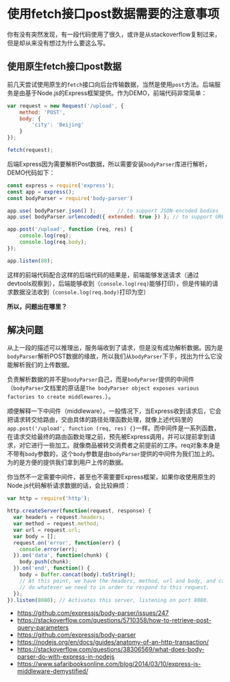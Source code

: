 # 使用fetch接口post数据需要的注意事项

你有没有突然发现，有一段代码使用了很久，或许是从stackoverflow复制过来，但是却从来没有想过为什么要这么写。

## 使用原生fetch接口post数据

前几天尝试使用原生的`fetch`接口向后台传输数据，当然是使用`post`方法。后端服务是由基于Node.js的Express框架提供。作为DEMO，前端代码非常简单：

```javascript
var request = new Request('/upload', {
    method: 'POST',
    body: {
        'city': 'Beijing'
    }
});

fetch(request);
```

后端Express因为需要解析Post数据，所以需要安装`bodyParser`库进行解析，DEMO代码如下：

```javascript
const express = require('express');
const app = express();
const bodyParser = require('body-parser')

app.use( bodyParser.json() );       // to support JSON-encoded bodies
app.use( bodyParser.urlencoded({ extended: true }) ); // to support URL-encoded bodies

app.post('/upload', function (req, res) {
    console.log(req);
    console.log(req.body);
});

app.listen(80);
```

这样的前端代码配合这样的后端代码的结果是，前端能够发送请求（通过devtools观察到），后端能够收到（`console.log(req)`能够打印），但是传输的请求数据没法收到（`console.log(req.body)`打印为空）

**所以，问题出在哪里？**

## 解决问题

从上一段的描述可以推理出，服务端收到了请求，但是没有成功解析数据。因为是`bodyParser`解析POST数据的缘故，所以我们从`bodyParser`下手，找出为什么它没能解析我们的上传数据。

负责解析数据的并不是`bodyParser`自己，而是`bodyParser`提供的中间件（`bodyParser`文档里的原话是`The bodyParser object exposes various factories to create middlewares.`）。

顺便解释一下中间件（middleware）。一般情况下，当Express收到请求后，它会把请求转交给路由，交由具体的路径处理函数处理，就像上述代码里的`app.post('/upload', function (req, res) {}`一样。而中间件是一系列函数，在请求交给最终的路由函数处理之前，预先被Express调用，并可以提前拿到请求，对它进行一些加工。就像商品被转交消费者之前提前的工序。req对象本身是不带有`body`参数的，这个`body`参数是由`bodyParser`提供的中间件为我们加上的。为的是方便的提供我们拿到用户上传的数据。

你当然不一定需要中间件，甚至也不需要要Express框架，如果你收使用原生的Node.js代码解析请求数据的话，会比较麻烦：

```javascript
var http = require('http');

http.createServer(function(request, response) {
  var headers = request.headers;
  var method = request.method;
  var url = request.url;
  var body = [];
  request.on('error', function(err) {
    console.error(err);
  }).on('data', function(chunk) {
    body.push(chunk);
  }).on('end', function() {
    body = Buffer.concat(body).toString();
    // At this point, we have the headers, method, url and body, and can now
    // do whatever we need to in order to respond to this request.
  });
}).listen(8080); // Activates this server, listening on port 8080.
```

- https://github.com/expressjs/body-parser/issues/247
- https://stackoverflow.com/questions/5710358/how-to-retrieve-post-query-parameters
- https://github.com/expressjs/body-parser
- https://nodejs.org/en/docs/guides/anatomy-of-an-http-transaction/
- https://stackoverflow.com/questions/38306569/what-does-body-parser-do-with-express-in-nodejs
- https://www.safaribooksonline.com/blog/2014/03/10/express-js-middleware-demystified/
